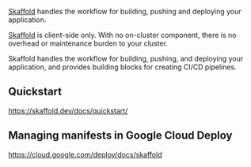 [Skaffold]( https://skaffold.dev/  ) handles the workflow for building, pushing and deploying your application.

[Skaffold](https://skaffold.dev/docs/) is client-side only. With no on-cluster component, there is no overhead or maintenance burden to your cluster.

Skaffold handles the workflow for building, pushing, and deploying your application, and provides building blocks for creating CI/CD pipelines.

## Quickstart

https://skaffold.dev/docs/quickstart/


## Managing manifests in Google Cloud Deploy

https://cloud.google.com/deploy/docs/skaffold


